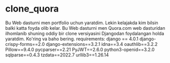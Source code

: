 # clone_quora
Bu Web dasturni men portfolio uchun yaratdim. Lekin kelajakda kim bilsin balki katta foyda olib kelar. Bu Web dasturni men Quora.com web dasturidan ilhomlanib shuning oddiy bir clone versiyasini Djangodan foydalangan holda yaratdim. Ko'ring va baho bering.
requirements: django == 4.0.1
              django-crispy-forms==2.0
              django-extensions==3.2.1
              idna==3.4
              oauthlib==3.2.2
              Pillow==9.4.0
              pycparser==2.21
              PyJWT==2.6.0
              python3-openid==3.2.0
              sqlparse==0.4.3
              tzdata==2022.7
              urllib3==1.26.14
